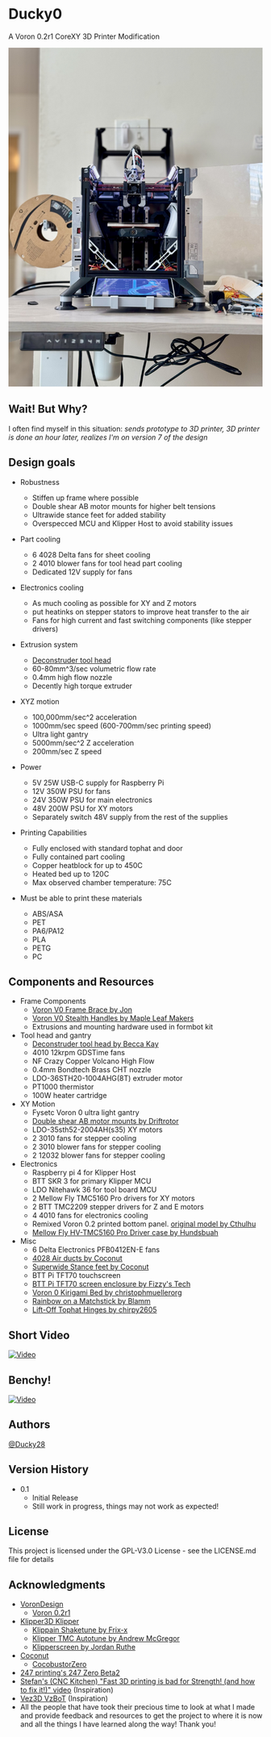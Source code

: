 # Ducky0
A Voron 0.2r1 CoreXY 3D Printer Modification

![alt text](https://github.com/Ducky28/Ducky0/blob/main/images/Printer%20Front.jpeg)

## Wait! But Why?
I often find myself in this situation: *sends prototype to 3D printer, 3D printer is done an hour later, realizes I'm on version 7 of the design* 
## Design goals
* Robustness
    * Stiffen up frame where possible
    * Double shear AB motor mounts for higher belt tensions
    * Ultrawide stance feet for added stability
    * Overspecced MCU and Klipper Host to avoid stability issues
* Part cooling
    * 6 4028 Delta fans for sheet cooling
    * 2 4010 blower fans for tool head part cooling
    * Dedicated 12V supply for fans
* Electronics cooling
    * As much cooling as possible for XY and Z motors
    * put heatinks on stepper stators to improve heat transfer to the air
    * Fans for high current and fast switching components (like stepper drivers)
* Extrusion system
    * [Deconstruder tool head](https://github.com/TheRealDeathsneeze/Deconstruder/tree/main)
    * 60-80mm^3/sec volumetric flow rate
    * 0.4mm high flow nozzle
    * Decently high torque extruder
* XYZ motion
    * 100,000mm/sec^2 acceleration
    * 1000mm/sec speed (600-700mm/sec printing speed)
    * Ultra light gantry
    * 5000mm/sec^2 Z acceleration
    * 200mm/sec Z speed
* Power
    * 5V 25W USB-C supply for Raspberry Pi 
    * 12V 350W PSU for fans
    * 24V 350W PSU for main electronics
    * 48V 200W PSU for XY motors
    * Separately switch 48V supply from the rest of the supplies
* Printing Capabilities
  * Fully enclosed with standard tophat and door
  * Fully contained part cooling
  * Copper heatblock for up to 450C
  * Heated bed up to 120C
  * Max observed chamber temperature: 75C

* Must be able to print these materials
     * ABS/ASA
     * PET
     * PA6/PA12
     * PLA
     * PETG
     * PC
   
## Components and Resources
* Frame Components
  * [Voron V0 Frame Brace by Jon](https://www.printables.com/model/450049-voron-v0-frame-brace)
  * [Voron V0 Stealth Handles by Maple Leaf Makers](https://www.printables.com/model/481575-voron-v0-stealth-handles)
  * Extrusions and mounting hardware used in formbot kit
* Tool head and gantry
    * [Deconstruder tool head by Becca Kay](https://github.com/TheRealDeathsneeze/Deconstruder)
    * 4010 12krpm GDSTime fans
    * NF Crazy Copper Volcano High Flow
    * 0.4mm Bondtech Brass CHT nozzle
    * LDO-36STH20-1004AHG(8T) extruder motor
    * PT1000 thermistor
    * 100W heater cartridge
* XY Motion
  * Fysetc Voron 0 ultra light gantry
  * [Double shear AB motor mounts by Driftrotor](https://github.com/Driftrotor/Voron-V0.2r1-Double-Shear-AB-Motor-Mounts/tree/main)
  * LDO-35sth52-2004AH(s35) XY motors
  * 2 3010 fans for stepper cooling
  * 2 3010 blower fans for stepper cooling
  * 2 12032 blower fans for stepper cooling
* Electronics
  * Raspberry pi 4 for Klipper Host
  * BTT SKR 3 for primary Klipper MCU
  * LDO Nitehawk 36 for tool board MCU
  * 2 Mellow Fly TMC5160 Pro drivers for XY motors
  * 2 BTT TMC2209 stepper drivers for Z and E motors
  * 4 4010 fans for electronics cooling
  * Remixed Voron 0.2 printed bottom panel. [original model by Cthulhu](https://www.printables.com/model/467247-voron-02-printed-bottom-panel)
  * [Mellow Fly HV-TMC5160 Pro Driver case by Hundsbuah](https://www.thingiverse.com/thing:5792659)
* Misc
  * 6 Delta Electronics PFB0412EN-E fans
  * [4028 Air ducts by Coconut](https://github.com/CoconutDevelopment/CocobustorZero/tree/main/STLs/Coconut%20Air%20Ducts)
  * [Superwide Stance feet by Coconut](https://github.com/CoconutDevelopment/CocobustorZero/tree/main/STLs/Superwide%20Stance)
  * BTT Pi TFT70 touchscreen
  * [BTT Pi TFT70 screen enclosure by Fizzy's Tech](https://www.printables.com/model/581227-ft-btt-pi-tft70-screen-mount/files)
  * [Voron 0 Kirigami Bed by christophmuellerorg](https://github.com/christophmuellerorg/voron_0_kirigami_bed)
  * [Rainbow on a Matchstick by Blamm](https://github.com/VoronDesign/Voron-Hardware/tree/master/Daylight/Rainbow_on_a_matchstick)
  * [Lift-Off Tophat Hinges by chirpy2605](https://github.com/chirpy2605/voron/tree/main/V0/Lift-Off_Tophat_Hinges)

## Short Video
[![Video](https://img.youtube.com/vi/nS1hlO0ZEqE/maxresdefault.jpg)](https://www.youtube.com/watch?v=nS1hlO0ZEqE)

## Benchy!
[![Video](https://img.youtube.com/vi/4r7pd2CCRk0/maxresdefault.jpg)](https://www.youtube.com/watch?v=4r7pd2CCRk0)

## Authors

[@Ducky28](https://github.com/Ducky28)

## Version History

* 0.1
    * Initial Release
    * Still work in progress, things may not work as expected!
 
## License

This project is licensed under the GPL-V3.0 License - see the LICENSE.md file for details

## Acknowledgments

* [VoronDesign](https://github.com/VoronDesign)
  * [Voron 0.2r1](https://github.com/VoronDesign/Voron-0)
* [Klipper3D Klipper](https://github.com/Klipper3d/klipper)
  * [Klippain Shaketune by Frix-x](https://github.com/Frix-x/klippain-shaketune)
  * [Klipper TMC Autotune by Andrew McGregor](https://github.com/andrewmcgr/klipper_tmc_autotune)
  * [Klipperscreen by Jordan Ruthe](https://github.com/KlipperScreen/KlipperScreen)
* [Coconut](https://github.com/CoconutDevelopment)
  * [CocobustorZero](https://github.com/CoconutDevelopment/CocobustorZero)
* [247 printing's 247 Zero Beta2](https://github.com/247printing/247zero)
* [Stefan's (CNC Kitchen) "Fast 3D printing is bad for Strength! (and how to fix it!)" video](https://youtu.be/qBvTWFEd7rk?si=yeHNLQK2HN_pLwcw) (Inspiration)
* [Vez3D VzBoT](https://github.com/VzBoT3D/VzBoT-Vz330) (Inspiration)
* All the people that have took their precious time to look at what I made and provide feedback and resources to get the project to where it is now and all the things I have learned along the way! Thank you!









































































